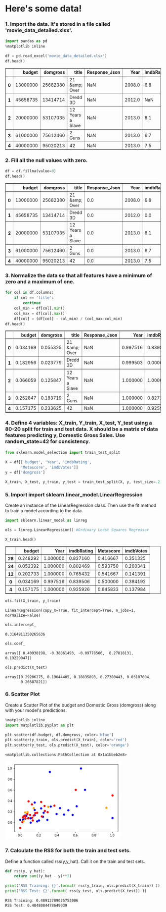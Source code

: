
# Here's some data!

### 1. Import the data. It's stored in a file called 'movie_data_detailed.xlsx'.


```python
import pandas as pd
%matplotlib inline
```


```python
df = pd.read_excel('movie_data_detailed.xlsx')
df.head()
```




<div>
<style scoped>
    .dataframe tbody tr th:only-of-type {
        vertical-align: middle;
    }

    .dataframe tbody tr th {
        vertical-align: top;
    }

    .dataframe thead th {
        text-align: right;
    }
</style>
<table border="1" class="dataframe">
  <thead>
    <tr style="text-align: right;">
      <th></th>
      <th>budget</th>
      <th>domgross</th>
      <th>title</th>
      <th>Response_Json</th>
      <th>Year</th>
      <th>imdbRating</th>
      <th>Metascore</th>
      <th>imdbVotes</th>
    </tr>
  </thead>
  <tbody>
    <tr>
      <th>0</th>
      <td>13000000</td>
      <td>25682380</td>
      <td>21 &amp;amp; Over</td>
      <td>NaN</td>
      <td>2008.0</td>
      <td>6.8</td>
      <td>48.0</td>
      <td>206513.0</td>
    </tr>
    <tr>
      <th>1</th>
      <td>45658735</td>
      <td>13414714</td>
      <td>Dredd 3D</td>
      <td>NaN</td>
      <td>2012.0</td>
      <td>NaN</td>
      <td>NaN</td>
      <td>NaN</td>
    </tr>
    <tr>
      <th>2</th>
      <td>20000000</td>
      <td>53107035</td>
      <td>12 Years a Slave</td>
      <td>NaN</td>
      <td>2013.0</td>
      <td>8.1</td>
      <td>96.0</td>
      <td>537525.0</td>
    </tr>
    <tr>
      <th>3</th>
      <td>61000000</td>
      <td>75612460</td>
      <td>2 Guns</td>
      <td>NaN</td>
      <td>2013.0</td>
      <td>6.7</td>
      <td>55.0</td>
      <td>173726.0</td>
    </tr>
    <tr>
      <th>4</th>
      <td>40000000</td>
      <td>95020213</td>
      <td>42</td>
      <td>NaN</td>
      <td>2013.0</td>
      <td>7.5</td>
      <td>62.0</td>
      <td>74170.0</td>
    </tr>
  </tbody>
</table>
</div>



### 2. Fill all the null values with zero.


```python
df = df.fillna(value=0)
df.head()
```




<div>
<style scoped>
    .dataframe tbody tr th:only-of-type {
        vertical-align: middle;
    }

    .dataframe tbody tr th {
        vertical-align: top;
    }

    .dataframe thead th {
        text-align: right;
    }
</style>
<table border="1" class="dataframe">
  <thead>
    <tr style="text-align: right;">
      <th></th>
      <th>budget</th>
      <th>domgross</th>
      <th>title</th>
      <th>Response_Json</th>
      <th>Year</th>
      <th>imdbRating</th>
      <th>Metascore</th>
      <th>imdbVotes</th>
    </tr>
  </thead>
  <tbody>
    <tr>
      <th>0</th>
      <td>13000000</td>
      <td>25682380</td>
      <td>21 &amp;amp; Over</td>
      <td>0.0</td>
      <td>2008.0</td>
      <td>6.8</td>
      <td>48.0</td>
      <td>206513.0</td>
    </tr>
    <tr>
      <th>1</th>
      <td>45658735</td>
      <td>13414714</td>
      <td>Dredd 3D</td>
      <td>0.0</td>
      <td>2012.0</td>
      <td>0.0</td>
      <td>0.0</td>
      <td>0.0</td>
    </tr>
    <tr>
      <th>2</th>
      <td>20000000</td>
      <td>53107035</td>
      <td>12 Years a Slave</td>
      <td>0.0</td>
      <td>2013.0</td>
      <td>8.1</td>
      <td>96.0</td>
      <td>537525.0</td>
    </tr>
    <tr>
      <th>3</th>
      <td>61000000</td>
      <td>75612460</td>
      <td>2 Guns</td>
      <td>0.0</td>
      <td>2013.0</td>
      <td>6.7</td>
      <td>55.0</td>
      <td>173726.0</td>
    </tr>
    <tr>
      <th>4</th>
      <td>40000000</td>
      <td>95020213</td>
      <td>42</td>
      <td>0.0</td>
      <td>2013.0</td>
      <td>7.5</td>
      <td>62.0</td>
      <td>74170.0</td>
    </tr>
  </tbody>
</table>
</div>



### 3. Normalize the data so that all features have a minimum of zero and a maximum of one.


```python
for col in df.columns:
    if col == 'title':
        continue
    col_min = df[col].min()
    col_max = df[col].max()
    df[col] = (df[col] - col_min) / (col_max-col_min)
df.head()
```




<div>
<style scoped>
    .dataframe tbody tr th:only-of-type {
        vertical-align: middle;
    }

    .dataframe tbody tr th {
        vertical-align: top;
    }

    .dataframe thead th {
        text-align: right;
    }
</style>
<table border="1" class="dataframe">
  <thead>
    <tr style="text-align: right;">
      <th></th>
      <th>budget</th>
      <th>domgross</th>
      <th>title</th>
      <th>Response_Json</th>
      <th>Year</th>
      <th>imdbRating</th>
      <th>Metascore</th>
      <th>imdbVotes</th>
    </tr>
  </thead>
  <tbody>
    <tr>
      <th>0</th>
      <td>0.034169</td>
      <td>0.055325</td>
      <td>21 &amp;amp; Over</td>
      <td>NaN</td>
      <td>0.997516</td>
      <td>0.839506</td>
      <td>0.500000</td>
      <td>0.384192</td>
    </tr>
    <tr>
      <th>1</th>
      <td>0.182956</td>
      <td>0.023779</td>
      <td>Dredd 3D</td>
      <td>NaN</td>
      <td>0.999503</td>
      <td>0.000000</td>
      <td>0.000000</td>
      <td>0.000000</td>
    </tr>
    <tr>
      <th>2</th>
      <td>0.066059</td>
      <td>0.125847</td>
      <td>12 Years a Slave</td>
      <td>NaN</td>
      <td>1.000000</td>
      <td>1.000000</td>
      <td>1.000000</td>
      <td>1.000000</td>
    </tr>
    <tr>
      <th>3</th>
      <td>0.252847</td>
      <td>0.183719</td>
      <td>2 Guns</td>
      <td>NaN</td>
      <td>1.000000</td>
      <td>0.827160</td>
      <td>0.572917</td>
      <td>0.323196</td>
    </tr>
    <tr>
      <th>4</th>
      <td>0.157175</td>
      <td>0.233625</td>
      <td>42</td>
      <td>NaN</td>
      <td>1.000000</td>
      <td>0.925926</td>
      <td>0.645833</td>
      <td>0.137984</td>
    </tr>
  </tbody>
</table>
</div>



### 4. Define 4 variables: X_train, Y_train, X_test, Y_test using a 80-20 split for train and test data. X should be a matrix of data features predicting y, Domestic Gross Sales.  Use random_state=42 for consistency.


```python
from sklearn.model_selection import train_test_split
```


```python
X = df[['budget', 'Year', 'imdbRating',
       'Metascore', 'imdbVotes']]
y = df['domgross']
```


```python
X_train, X_test, y_train, y_test = train_test_split(X, y, test_size=.2, random_state=42)
```

### 5. Import import sklearn.linear_model.LinearRegression
Create an instance of the LinearRegression class.
Then use the fit method to train a model according to the data.


```python
import sklearn.linear_model as linreg
```


```python
ols = linreg.LinearRegression() #Ordinary Least Squares Regressor
```


```python
X_train.head()
```




<div>
<style scoped>
    .dataframe tbody tr th:only-of-type {
        vertical-align: middle;
    }

    .dataframe tbody tr th {
        vertical-align: top;
    }

    .dataframe thead th {
        text-align: right;
    }
</style>
<table border="1" class="dataframe">
  <thead>
    <tr style="text-align: right;">
      <th></th>
      <th>budget</th>
      <th>Year</th>
      <th>imdbRating</th>
      <th>Metascore</th>
      <th>imdbVotes</th>
    </tr>
  </thead>
  <tbody>
    <tr>
      <th>28</th>
      <td>0.248292</td>
      <td>1.000000</td>
      <td>0.827160</td>
      <td>0.416667</td>
      <td>0.351325</td>
    </tr>
    <tr>
      <th>24</th>
      <td>0.052392</td>
      <td>1.000000</td>
      <td>0.802469</td>
      <td>0.593750</td>
      <td>0.260341</td>
    </tr>
    <tr>
      <th>12</th>
      <td>0.202733</td>
      <td>1.000000</td>
      <td>0.765432</td>
      <td>0.541667</td>
      <td>0.141391</td>
    </tr>
    <tr>
      <th>0</th>
      <td>0.034169</td>
      <td>0.997516</td>
      <td>0.839506</td>
      <td>0.500000</td>
      <td>0.384192</td>
    </tr>
    <tr>
      <th>4</th>
      <td>0.157175</td>
      <td>1.000000</td>
      <td>0.925926</td>
      <td>0.645833</td>
      <td>0.137984</td>
    </tr>
  </tbody>
</table>
</div>




```python
ols.fit(X_train, y_train)
```




    LinearRegression(copy_X=True, fit_intercept=True, n_jobs=1, normalize=False)




```python
ols.intercept_
```




    0.3164911350265636




```python
ols.coef_
```




    array([ 0.40930198, -0.38061493, -0.09778566,  0.27818131,  0.19229047])




```python
ols.predict(X_test)
```




    array([0.29206275, 0.19644405, 0.18835893, 0.27380443, 0.03107804,
           0.26687821])



### 6. Scatter Plot <a id="scatter"></a>  
Create a Scatter Plot of the budget and  Domestic Gross (domgross) along with your model's predictions.


```python
%matplotlib inline
import matplotlib.pyplot as plt
```


```python
plt.scatter(df.budget, df.domgross, color='blue')
plt.scatter(y_train, ols.predict(X_train), color='red')
plt.scatter(y_test, ols.predict(X_test), color='orange')
```




    <matplotlib.collections.PathCollection at 0x1a1bbeb2e8>




![png](index_files/index_22_1.png)


### 7. Calculate the RSS for both the train and test sets.
Define a function called rss(y,y_hat). Call it on the train and test sets.


```python
def rss(y, y_hat):
    return sum((y_hat - y)**2)
```


```python
print('RSS Training: {}'.format( rss(y_train, ols.predict(X_train)) ))
print('RSS Test: {}'.format( rss(y_test, ols.predict(X_test)) ))
```

    RSS Training: 0.48912789025753006
    RSS Test: 0.4848084478649039

